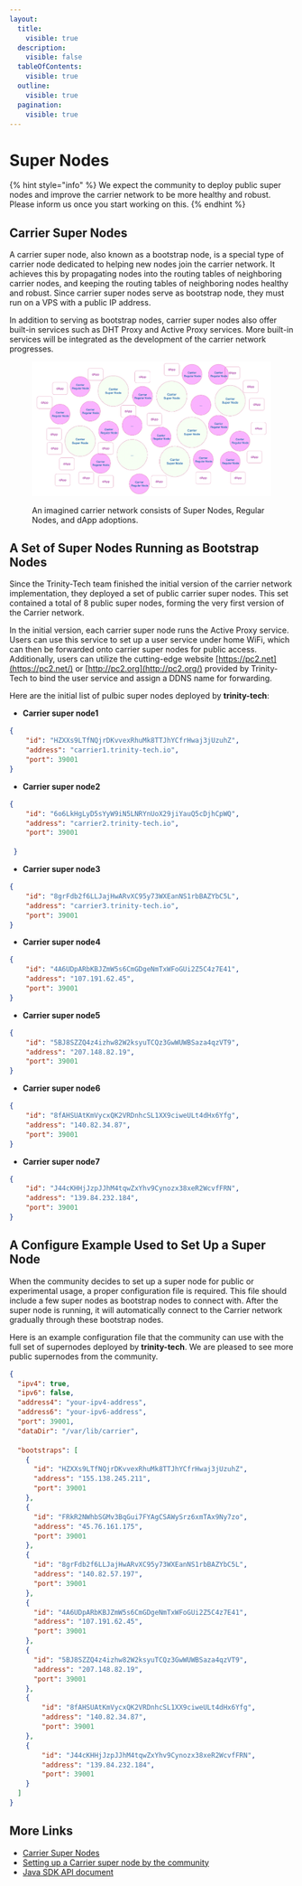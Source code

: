 ```yaml
---
layout:
  title:
    visible: true
  description:
    visible: false
  tableOfContents:
    visible: true
  outline:
    visible: true
  pagination:
    visible: true
---
```


# Super Nodes

{% hint style="info" %}
We expect the community to deploy public super nodes and improve the carrier network to be more healthy and robust. Please inform us once you start working on this.
{% endhint %}

## Carrier Super Nodes

A carrier super node, also known as a bootstrap node, is a special type of carrier node dedicated to helping new nodes join the carrier network. It achieves this by propagating nodes into the routing tables of neighboring carrier nodes, and keeping the routing tables of neighboring nodes healthy and robust. Since carrier super nodes serve as bootstrap node, they must run on a VPS with a public IP address.

In addition to serving as bootstrap nodes, carrier super nodes also offer built-in services such as DHT Proxy and Active Proxy services. More built-in services will be integrated as the development of the carrier network progresses.

<figure><img src="../.gitbook/assets/image (3) (1).png" alt=""><figcaption><p>An imagined carrier network consists of Super Nodes, Regular Nodes, and dApp adoptions.</p></figcaption></figure>

## A Set of Super Nodes Running as Bootstrap Nodes

Since the Trinity-Tech team finished the initial version of the carrier network implementation, they deployed a set of public carrier super nodes. This set contained a total of 8 public super nodes, forming the very first version of the Carrier network.

In the initial version, each carrier super node runs the Active Proxy service. Users can use this service to set up a user service under home WiFi, which can then be forwarded onto carrier super nodes for public access. Additionally, users can utilize the cutting-edge website [https://pc2.net](https://pc2.net/) or [http://pc2.org](http://pc2.org/) provided by Trinity-Tech to bind the user service and assign a DDNS name for forwarding.

Here are the initial list of pulbic super nodes deployed by **trinity-tech**:

* **Carrier super node1**

```json
{ 
    "id": "HZXXs9LTfNQjrDKvvexRhuMk8TTJhYCfrHwaj3jUzuhZ", 
    "address": "carrier1.trinity-tech.io", 
    "port": 39001 
}
```

* **Carrier super node2**

```json
{ 
    "id": "6o6LkHgLyD5sYyW9iN5LNRYnUoX29jiYauQ5cDjhCpWQ", 
    "address": "carrier2.trinity-tech.io", 
    "port": 39001 
    
 }
```

* **Carrier super node3**

```json
{ 
    "id": "8grFdb2f6LLJajHwARvXC95y73WXEanNS1rbBAZYbC5L", 
    "address": "carrier3.trinity-tech.io", 
    "port": 39001 
}
```

* **Carrier super node4**

```json
{ 
    "id": "4A6UDpARbKBJZmW5s6CmGDgeNmTxWFoGUi2Z5C4z7E41", 
    "address": "107.191.62.45", 
    "port": 39001 
}
```

* **Carrier super node5**

```json
{ 
    "id": "5BJ8SZZQ4z4izhw82W2ksyuTCQz3GwWUWBSaza4qzVT9", 
    "address": "207.148.82.19", 
    "port": 39001 
}
```

* **Carrier super node6**

```json
{ 
    "id": "8fAHSUAtKmVycxQK2VRDnhcSL1XX9ciweULt4dHx6Yfg", 
    "address": "140.82.34.87", 
    "port": 39001 
}
```

* **Carrier super node7**

```json
{ 
    "id": "J44cKHHjJzpJJhM4tqwZxYhv9Cynozx38xeR2WcvfFRN", 
    "address": "139.84.232.184", 
    "port": 39001
}
```

## A Configure Example Used to Set Up a Super Node

When the community decides to set up a super node for public or experimental usage, a proper configuration file is required. This file should include a few super nodes as bootstrap nodes to connect with. After the super node is running, it will automatically connect to the Carrier network gradually through these bootstrap nodes.

Here is an example configuration file that the community can use with the full set of supernodes deployed by **trinity-tech**. We are pleased to see more public supernodes from the community.

```json
{
  "ipv4": true,
  "ipv6": false,
  "address4": "your-ipv4-address",
  "address6": "your-ipv6-address",
  "port": 39001,
  "dataDir": "/var/lib/carrier",

  "bootstraps": [
    {
      "id": "HZXXs9LTfNQjrDKvvexRhuMk8TTJhYCfrHwaj3jUzuhZ",
      "address": "155.138.245.211",
      "port": 39001
    },
    {
      "id": "FRkR2NWhbSGMv3BqGui7FYAgCSAWySrz6xmTAx9Ny7zo",
      "address": "45.76.161.175",
      "port": 39001
    },
    {
      "id": "8grFdb2f6LLJajHwARvXC95y73WXEanNS1rbBAZYbC5L",
      "address": "140.82.57.197",
      "port": 39001
    },
    {
      "id": "4A6UDpARbKBJZmW5s6CmGDgeNmTxWFoGUi2Z5C4z7E41",
      "address": "107.191.62.45",
      "port": 39001
    },
    {
      "id": "5BJ8SZZQ4z4izhw82W2ksyuTCQz3GwWUWBSaza4qzVT9",
      "address": "207.148.82.19",
      "port": 39001
    },
    { 
        "id": "8fAHSUAtKmVycxQK2VRDnhcSL1XX9ciweULt4dHx6Yfg", 
        "address": "140.82.34.87", 
        "port": 39001 
    },
    { 
        "id": "J44cKHHjJzpJJhM4tqwZxYhv9Cynozx38xeR2WcvfFRN", 
        "address": "139.84.232.184", 
        "port": 39001
    }
  ]
}
```

## More Links

* [Carrier Super Nodes](super-nodes.md#carrier-super-nodes)
* [Setting up a Carrier super node by the community](../getting-started/practices/deploying-a-super-node.md)
* [Java SDK API document](../developer-kits/java.md)
